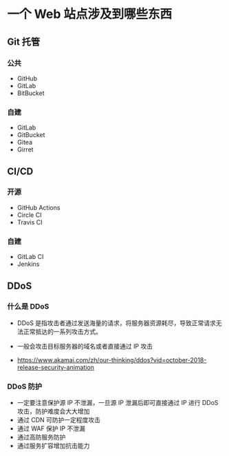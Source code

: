 # 一个 Web 站点涉及到哪些东西

## Git 托管

### 公共

-   GitHub
-   GitLab
-   BitBucket

### 自建

-   GitLab
-   GitBucket
-   Gitea
-   Girret

## CI/CD

### 开源

-   GitHub Actions
-   Circle CI
-   Travis CI

### 自建

-   GitLab CI
-   Jenkins

## DDoS

### 什么是 DDoS

-   DDoS 是指攻击者通过发送海量的请求，将服务器资源耗尽，导致正常请求无法正常抵达的一系列攻击方式。
-   一般会攻击目标服务器的域名或者直接通过 IP 攻击

-   https://www.akamai.com/zh/our-thinking/ddos?vid=october-2018-release-security-animation

### DDoS 防护

-   一定要注意保护源 IP 不泄漏，一旦源 IP 泄漏后即可直接通过 IP 进行 DDoS 攻击，防护难度会大大增加
-   通过 CDN 可防护一定程度攻击
-   通过 WAF 保护 IP 不泄漏
-   通过高防服务防护
-   通过服务扩容增加抗击能力
